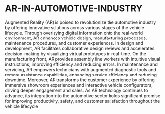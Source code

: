 # AR-IN-AUTOMOTIVE-INDUSTRY
Augmented Reality (AR) is poised to revolutionize the automotive industry by offering innovative solutions across various stages of the vehicle lifecycle. Through overlaying digital information onto the real-world environment, AR enhances vehicle design, manufacturing processes, maintenance procedures, and customer experiences. In design and development, AR facilitates collaborative design reviews and accelerates decision-making by visualizing virtual prototypes in real-time. On the manufacturing front, AR provides assembly line workers with intuitive visual instructions, improving efficiency and reducing errors. In maintenance and servicing, AR empowers technicians with augmented diagnostic tools and remote assistance capabilities, enhancing service efficiency and reducing downtime. Moreover, AR transforms the customer experience by offering immersive showroom experiences and interactive vehicle configurators, driving deeper engagement and sales. As AR technology continues to advance, its integration into the automotive sector holds significant promise for improving productivity, safety, and customer satisfaction throughout the vehicle lifecycle
